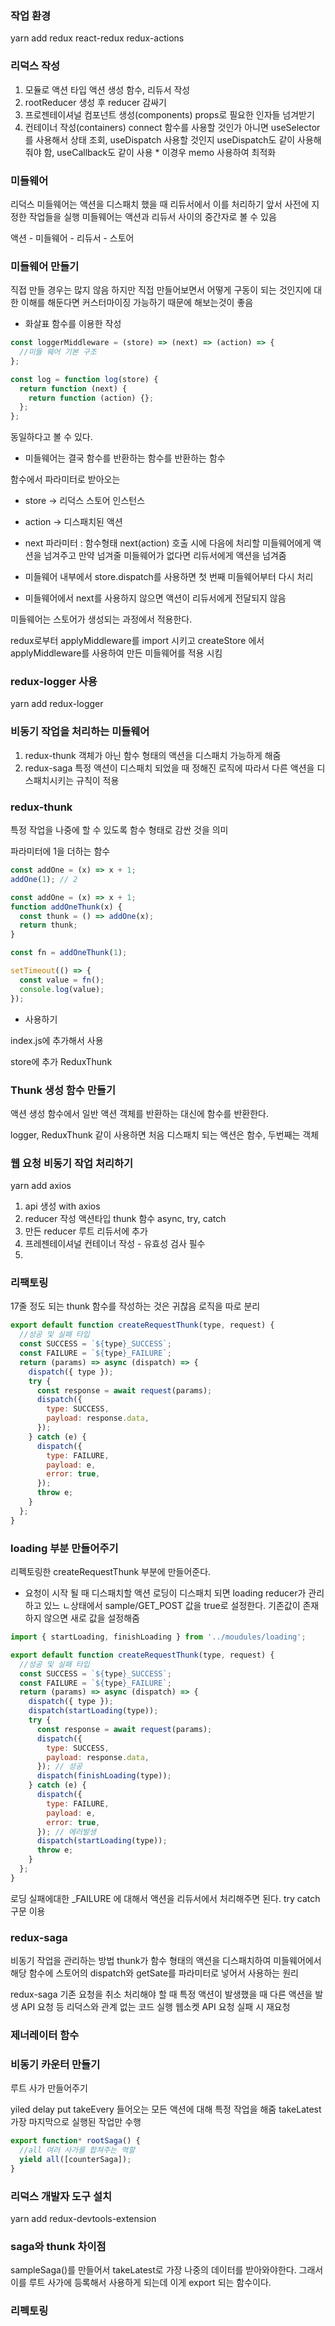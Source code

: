 ### 작업 환경

yarn add redux react-redux redux-actions

### 리덕스 작성

1. 모듈로 액션 타입 액션 생성 함수, 리듀서 작성
2. rootReducer 생성 후 reducer 감싸기
3. 프로젠테이셔널 컴포넌트 생성(components)
   props로 필요한 인자들 넘겨받기
4. 컨테이너 작성(containers)
   connect 함수를 사용할 것인가 아니면
   useSelector를 사용해서 상태 조회, useDispatch 사용할 것인지
   useDispatch도 같이 사용해줘야 함, useCallback도 같이 사용 \* 이경우 memo 사용하여 최적화

### 미들웨어

리덕스 미들웨어는 액션을 디스패치 했을 때 리듀서에서 이를 처리하기 앞서 사전에 지정한
작업들을 실행
미들웨어는 액션과 리듀서 사이의 중간자로 볼 수 있음

액션 - 미들웨어 - 리듀서 - 스토어

### 미들웨어 만들기

직접 만들 경우는 많지 않음
하지만 직접 만들어보면서 어떻게 구동이 되는 것인지에 대한 이해를 해둔다면 커스터마이징 가능하기 때문에 해보는것이 좋음

- 화살표 함수를 이용한 작성

```jsx
const loggerMiddleware = (store) => (next) => (action) => {
  //미들 웨어 기본 구조
};
```

```jsx
const log = function log(store) {
  return function (next) {
    return function (action) {};
  };
};
```

동일하다고 볼 수 있다.

- 미들웨어는 결국 함수를 반환하는 함수를 반환하는 함수

함수에서 파라미터로 받아오는

- store -> 리덕스 스토어 인스턴스
- action -> 디스패치된 액션
- next
  파라미터 : 함수형태
  next(action) 호출 시에 다음에 처리할 미들웨어에게 액션을 넘겨주고
  만약 넘겨줄 미들웨어가 없다면 리듀서에게 액션을 넘겨줌

- 미들웨어 내부에서 store.dispatch를 사용하면 첫 번째 미들웨어부터 다시 처리
- 미들웨어에서 next를 사용하지 않으면 액션이 리듀서에게 전달되지 않음

미들웨어는 스토어가 생성되는 과정에서 적용한다.

redux로부터 applyMiddleware를 import 시키고
createStore 에서 applyMiddleware를 사용하여 만든 미들웨어를 적용 시킴

### redux-logger 사용

yarn add redux-logger

### 비동기 작업을 처리하는 미들웨어

1. redux-thunk
   객체가 아닌 함수 형태의 액션을 디스패치 가능하게 해줌
1. redux-saga
   특정 액션이 디스패치 되었을 때 정해진 로직에 따라서 다른 액션을 디스패치시키는 규칙이 적용

### redux-thunk

특정 작업을 나중에 할 수 있도록 함수 형태로 감싼 것을 의미

파라미터에 1을 더하는 함수

```jsx
const addOne = (x) => x + 1;
addOne(1); // 2
```

```jsx
const addOne = (x) => x + 1;
function addOneThunk(x) {
  const thunk = () => addOne(x);
  return thunk;
}

const fn = addOneThunk(1);

setTimeout(() => {
  const value = fn();
  console.log(value);
});
```

- 사용하기

index.js에 추가해서 사용

store에 추가 ReduxThunk

### Thunk 생성 함수 만들기

액션 생성 함수에서 일반 액션 객체를 반환하는 대신에 함수를 반환한다.

logger, ReduxThunk 같이 사용하면 처음 디스패치 되는 액션은 함수, 두번째는 객체

### 웹 요청 비동기 작업 처리하기

yarn add axios

1. api 생성 with axios
1. reducer 작성
   액션타입
   thunk 함수 async, try, catch
1. 만든 reducer 루트 리듀서에 추가
1. 프레젠테이셔널 컨테이너 작성 - 유효성 검사 필수
1.

### 리팩토링

17줄 정도 되는 thunk 함수를 작성하는 것은 귀찮음
로직을 따로 분리

```jsx
export default function createRequestThunk(type, request) {
  //성공 및 실패 타입
  const SUCCESS = `${type}_SUCCESS`;
  const FAILURE = `${type}_FAILURE`;
  return (params) => async (dispatch) => {
    dispatch({ type });
    try {
      const response = await request(params);
      dispatch({
        type: SUCCESS,
        payload: response.data,
      });
    } catch (e) {
      dispatch({
        type: FAILURE,
        payload: e,
        error: true,
      });
      throw e;
    }
  };
}
```

### loading 부분 만들어주기

리펙토링한 createRequestThunk 부분에 만들어준다.

- 요청이 시작 될 때 디스패치할 액션
  로딩이 디스패치 되면 loading reducer가 관리하고 있느 ㄴ상태에서 sample/GET_POST 값을 true로 설정한다. 기존값이 존재하지 않으면 새로 값을 설정해줌

```jsx
import { startLoading, finishLoading } from '../moudules/loading';

export default function createRequestThunk(type, request) {
  //성공 및 실패 타입
  const SUCCESS = `${type}_SUCCESS`;
  const FAILURE = `${type}_FAILURE`;
  return (params) => async (dispatch) => {
    dispatch({ type });
    dispatch(startLoading(type));
    try {
      const response = await request(params);
      dispatch({
        type: SUCCESS,
        payload: response.data,
      }); // 성공
      dispatch(finishLoading(type));
    } catch (e) {
      dispatch({
        type: FAILURE,
        payload: e,
        error: true,
      }); // 에러발생
      dispatch(startLoading(type));
      throw e;
    }
  };
}
```

로딩 실패에대한 \_FAILURE 에 대해서 액션을 리듀서에서 처리해주면 된다.
try catch 구문 이용

### redux-saga

비동기 작업을 관리하는 방법
thunk가 함수 형태의 액션을 디스패치하여 미들웨어에서 해당 함수에 스토어의 dispatch와 getSate를 파라미터로 넣어서 사용하는 원리

redux-saga 기존 요청을 취소 처리해야 할 때
특정 액션이 발생했을 때 다른 액션을 발생 API 요청 등 리덕스와 관계 없는 코드 실행
웹소켓
API 요청 실패 시 재요청

### 제너레이터 함수

### 비동기 카운터 만들기

루트 사가 만들어주기

yiled delay
put
takeEvery 들어오는 모든 액션에 대해 특정 작업을 해줌
takeLatest 가장 마지막으로 실행된 작업만 수행

```jsx
export function* rootSaga() {
  //all 여러 사가를 합쳐주는 역할
  yield all([counterSaga]);
}
```

### 리덕스 개발자 도구 설치

yarn add redux-devtools-extension

### saga와 thunk 차이점

sampleSaga()를 만들어서 takeLatest로 가장 나중의 데이터를 받아와야한다.
그래서 이를 루트 사가에 등록해서 사용하게 되는데 이게 export 되는 함수이다.

### 리펙토링
